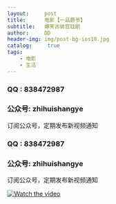 ```yaml
---
layout:     post
title:      电影【一品爵爷】
subtitle:   爆笑古装宫廷剧
author:     DD
header-img: img/post-bg-ios10.jpg
catalog: 	 true
tags:
    - 电影
    - 生活
---
```



### QQ : 838472987
### 公众号: zhihuishangye
 订阅公众号，定期发布新视频通知


### QQ : 838472987
### 公众号: zhihuishangye
 订阅公众号，定期发布新视频通知
 
[![Watch the video](https://yabaowang.github.io/img/bofang.png)](http://28xx.top/index.php/vod/play/id/20982/sid/1/nid/1.html)

